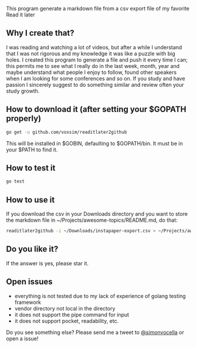 This program generate a markdown file from a csv export file of my favorite Read it later

## Why I create that?
I was reading and watching a lot of videos, but after a while I understand that I was not rigorous and my knowledge it was like a puzzle with big holes. I created this program to generate a file and push it every time I can; this permits me to see what I really do in the last week, month, year and maybe understand what people I enjoy to follow, found other speakers when I am looking for some conferences and so on.
If you study and have passion I sincerely suggest to do something similar and review often your study growth.

## How to download it (after setting your $GOPATH properly)
``` sh
go get -u github.com/voxsim/readitlater2github
```

This will be installed in $GOBIN, defaulting to $GOPATH/bin. It must be in your $PATH to find it.

## How to test it
``` sh
go test
```

## How to use it
If you download the csv in your Downloads directory and you want to store the markdown file in ~/Projects/awesome-topics/README.md, do that:

``` sh
readitlater2github -i ~/Downloads/instapaper-export.csv > ~/Projects/awesome-topics/README.md
```

## Do you like it?
If the answer is yes, please star it.

## Open issues

* everything is not tested due to my lack of experience of golang testing framework
* vendor directory not local in the directory
* it does not support the pipe command for input
* it does not support pocket, readability, etc.

Do you see something else? Please send me a tweet to [@simonvocella](http://twitter.com/simonvocella) or open a issue!
